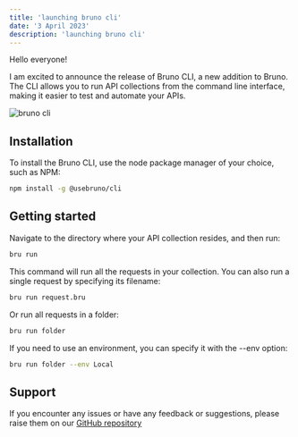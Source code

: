 ```yaml
---
title: 'launching bruno cli'
date: '3 April 2023'
description: 'launching bruno cli'
---
```


Hello everyone!

I am excited to announce the release of Bruno CLI, a new addition to Bruno. The CLI allows you to run API collections from the command line interface, making it easier to test and automate your APIs.

![bruno cli](/images/bruno-cli.png)

## Installation

To install the Bruno CLI, use the node package manager of your choice, such as NPM:

```bash
npm install -g @usebruno/cli
```

## Getting started

Navigate to the directory where your API collection resides, and then run:

```bash
bru run
```

This command will run all the requests in your collection. You can also run a single request by specifying its filename:

```bash
bru run request.bru
```

Or run all requests in a folder:

```bash
bru run folder
```

If you need to use an environment, you can specify it with the --env option:

```bash
bru run folder --env Local
```

## Support

If you encounter any issues or have any feedback or suggestions, please raise them on our [GitHub repository](https://github.com/usebruno/bruno)
